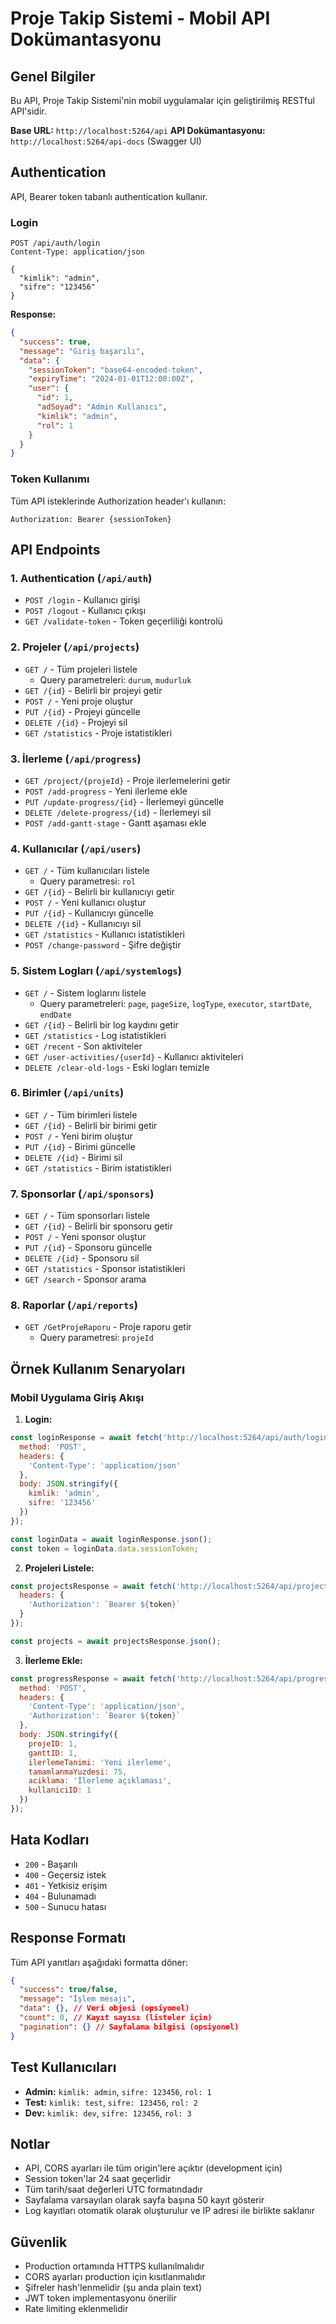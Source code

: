 # Proje Takip Sistemi - Mobil API Dokümantasyonu

## Genel Bilgiler

Bu API, Proje Takip Sistemi'nin mobil uygulamalar için geliştirilmiş RESTful API'sidir.

**Base URL:** `http://localhost:5264/api`
**API Dokümantasyonu:** `http://localhost:5264/api-docs` (Swagger UI)

## Authentication

API, Bearer token tabanlı authentication kullanır.

### Login
```http
POST /api/auth/login
Content-Type: application/json

{
  "kimlik": "admin",
  "sifre": "123456"
}
```

**Response:**
```json
{
  "success": true,
  "message": "Giriş başarılı",
  "data": {
    "sessionToken": "base64-encoded-token",
    "expiryTime": "2024-01-01T12:00:00Z",
    "user": {
      "id": 1,
      "adSoyad": "Admin Kullanıcı",
      "kimlik": "admin",
      "rol": 1
    }
  }
}
```

### Token Kullanımı
Tüm API isteklerinde Authorization header'ı kullanın:
```http
Authorization: Bearer {sessionToken}
```

## API Endpoints

### 1. Authentication (`/api/auth`)

- `POST /login` - Kullanıcı girişi
- `POST /logout` - Kullanıcı çıkışı
- `GET /validate-token` - Token geçerliliği kontrolü

### 2. Projeler (`/api/projects`)

- `GET /` - Tüm projeleri listele
  - Query parametreleri: `durum`, `mudurluk`
- `GET /{id}` - Belirli bir projeyi getir
- `POST /` - Yeni proje oluştur
- `PUT /{id}` - Projeyi güncelle
- `DELETE /{id}` - Projeyi sil
- `GET /statistics` - Proje istatistikleri

### 3. İlerleme (`/api/progress`)

- `GET /project/{projeId}` - Proje ilerlemelerini getir
- `POST /add-progress` - Yeni ilerleme ekle
- `PUT /update-progress/{id}` - İlerlemeyi güncelle
- `DELETE /delete-progress/{id}` - İlerlemeyi sil
- `POST /add-gantt-stage` - Gantt aşaması ekle

### 4. Kullanıcılar (`/api/users`)

- `GET /` - Tüm kullanıcıları listele
  - Query parametresi: `rol`
- `GET /{id}` - Belirli bir kullanıcıyı getir
- `POST /` - Yeni kullanıcı oluştur
- `PUT /{id}` - Kullanıcıyı güncelle
- `DELETE /{id}` - Kullanıcıyı sil
- `GET /statistics` - Kullanıcı istatistikleri
- `POST /change-password` - Şifre değiştir

### 5. Sistem Logları (`/api/systemlogs`)

- `GET /` - Sistem loglarını listele
  - Query parametreleri: `page`, `pageSize`, `logType`, `executor`, `startDate`, `endDate`
- `GET /{id}` - Belirli bir log kaydını getir
- `GET /statistics` - Log istatistikleri
- `GET /recent` - Son aktiviteler
- `GET /user-activities/{userId}` - Kullanıcı aktiviteleri
- `DELETE /clear-old-logs` - Eski logları temizle

### 6. Birimler (`/api/units`)

- `GET /` - Tüm birimleri listele
- `GET /{id}` - Belirli bir birimi getir
- `POST /` - Yeni birim oluştur
- `PUT /{id}` - Birimi güncelle
- `DELETE /{id}` - Birimi sil
- `GET /statistics` - Birim istatistikleri

### 7. Sponsorlar (`/api/sponsors`)

- `GET /` - Tüm sponsorları listele
- `GET /{id}` - Belirli bir sponsoru getir
- `POST /` - Yeni sponsor oluştur
- `PUT /{id}` - Sponsoru güncelle
- `DELETE /{id}` - Sponsoru sil
- `GET /statistics` - Sponsor istatistikleri
- `GET /search` - Sponsor arama

### 8. Raporlar (`/api/reports`)

- `GET /GetProjeRaporu` - Proje raporu getir
  - Query parametresi: `projeId`

## Örnek Kullanım Senaryoları

### Mobil Uygulama Giriş Akışı

1. **Login:**
```javascript
const loginResponse = await fetch('http://localhost:5264/api/auth/login', {
  method: 'POST',
  headers: {
    'Content-Type': 'application/json'
  },
  body: JSON.stringify({
    kimlik: 'admin',
    sifre: '123456'
  })
});

const loginData = await loginResponse.json();
const token = loginData.data.sessionToken;
```

2. **Projeleri Listele:**
```javascript
const projectsResponse = await fetch('http://localhost:5264/api/projects', {
  headers: {
    'Authorization': `Bearer ${token}`
  }
});

const projects = await projectsResponse.json();
```

3. **İlerleme Ekle:**
```javascript
const progressResponse = await fetch('http://localhost:5264/api/progress/add-progress', {
  method: 'POST',
  headers: {
    'Content-Type': 'application/json',
    'Authorization': `Bearer ${token}`
  },
  body: JSON.stringify({
    projeID: 1,
    ganttID: 1,
    ilerlemeTanimi: 'Yeni ilerleme',
    tamamlanmaYuzdesi: 75,
    aciklama: 'İlerleme açıklaması',
    kullaniciID: 1
  })
});
```

## Hata Kodları

- `200` - Başarılı
- `400` - Geçersiz istek
- `401` - Yetkisiz erişim
- `404` - Bulunamadı
- `500` - Sunucu hatası

## Response Formatı

Tüm API yanıtları aşağıdaki formatta döner:

```json
{
  "success": true/false,
  "message": "İşlem mesajı",
  "data": {}, // Veri objesi (opsiyonel)
  "count": 0, // Kayıt sayısı (listeler için)
  "pagination": {} // Sayfalama bilgisi (opsiyonel)
}
```

## Test Kullanıcıları

- **Admin:** `kimlik: admin`, `sifre: 123456`, `rol: 1`
- **Test:** `kimlik: test`, `sifre: 123456`, `rol: 2`
- **Dev:** `kimlik: dev`, `sifre: 123456`, `rol: 3`

## Notlar

- API, CORS ayarları ile tüm origin'lere açıktır (development için)
- Session token'lar 24 saat geçerlidir
- Tüm tarih/saat değerleri UTC formatındadır
- Sayfalama varsayılan olarak sayfa başına 50 kayıt gösterir
- Log kayıtları otomatik olarak oluşturulur ve IP adresi ile birlikte saklanır

## Güvenlik

- Production ortamında HTTPS kullanılmalıdır
- CORS ayarları production için kısıtlanmalıdır
- Şifreler hash'lenmelidir (şu anda plain text)
- JWT token implementasyonu önerilir
- Rate limiting eklenmelidir